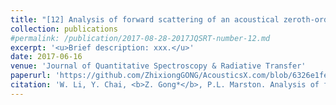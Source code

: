```yaml
---
title: "[12] Analysis of forward scattering of an acoustical zeroth-order Bessel beam from rigid complicated (nonspherical) structures"
collection: publications
#permalink: /publication/2017-08-28-2017JQSRT-number-12.md
excerpt: '<u>Brief description: xxx.</u>'
date: 2017-06-16
venue: 'Journal of Quantitative Spectroscopy & Radiative Transfer'
paperurl: 'https://github.com/ZhixiongGONG/AcousticsX.com/blob/6326e1fe79b059ac21061251963cad467df34057/files/Journal_06_2017JQSRT.pdf'
citation: 'W. Li, Y. Chai, <b>Z. Gong*</b>, P.L. Marston. Analysis of forward scattering of an acoustical zeroth-order Bessel beam from rigid complicated (nonspherical) structures. <i>Journal of Quantitative Spectroscopy & Radiative Transfer</i> 200, 146-162, (2017).'
---
```

